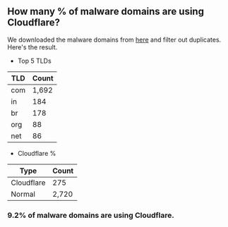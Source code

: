 ## How many % of malware domains are using Cloudflare?


We downloaded the malware domains from [here](https://urlhaus.abuse.ch) and filter out duplicates.
Here's the result.


[//]: # (start replacement)


- Top 5 TLDs

| TLD | Count |
| --- | --- |
| com | 1,692 |
| in | 184 |
| br | 178 |
| org | 88 |
| net | 86 |


- Cloudflare %

| Type | Count |
| --- | --- |
| Cloudflare | 275 |
| Normal | 2,720 |


### 9.2% of malware domains are using Cloudflare.